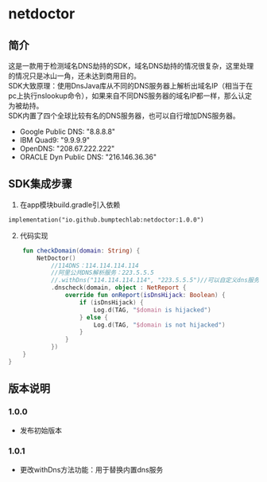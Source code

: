 # netdoctor

## 简介

这是一款用于检测域名DNS劫持的SDK，域名DNS劫持的情况很复杂，这里处理的情况只是冰山一角，还未达到商用目的。   
SDK大致原理：使用DnsJava库从不同的DNS服务器上解析出域名IP（相当于在pc上执行nslookup命令），如果来自不同DNS服务器的域名IP都一样，那么认定为被劫持。   
SDK内置了四个全球比较有名的DNS服务器，也可以自行增加DNS服务器。

- Google Public DNS: "8.8.8.8"
- IBM Quad9: "9.9.9.9"
- OpenDNS: "208.67.222.222"
- ORACLE Dyn Public DNS: "216.146.36.36"

## SDK集成步骤

1. 在app模块build.gradle引入依赖

```
implementation("io.github.bumptechlab:netdoctor:1.0.0")
```

2. 代码实现

``` kotlin
    fun checkDomain(domain: String) {
        NetDoctor()
            //114DNS：114.114.114.114
            //阿里公共DNS解析服务：223.5.5.5
            //.withDns("114.114.114.114", "223.5.5.5")//可以自定义dns服务器用于替换内置dns服务
            .dnscheck(domain, object : NetReport {
                override fun onReport(isDnsHijack: Boolean) {
                    if (isDnsHijack) {
                        Log.d(TAG, "$domain is hijacked")
                    } else {
                        Log.d(TAG, "$domain is not hijacked")
                    }
                }
            })
    }
}
```

## 版本说明

### 1.0.0

- 发布初始版本

### 1.0.1

- 更改withDns方法功能：用于替换内置dns服务

